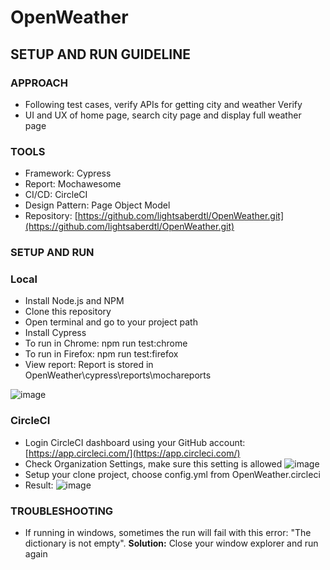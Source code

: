 # OpenWeather

## SETUP AND RUN GUIDELINE

### APPROACH
 - Following test cases, verify APIs for getting city and weather Verify
 - UI and UX of home page, search city page and display full weather   
   page

### TOOLS

 - Framework: Cypress
 - Report: Mochawesome
 - CI/CD: CircleCI
 - Design Pattern: Page Object Model
 - Repository:
   [https://github.com/lightsaberdtl/OpenWeather.git](https://github.com/lightsaberdtl/OpenWeather.git)

### SETUP AND RUN

### Local
 - Install Node.js and NPM
 - Clone this repository
 - Open terminal and go to your project path
 - Install Cypress
 - To run in Chrome: npm run test:chrome
 - To run in Firefox: npm run test:firefox
 - View report: Report is stored in OpenWeather\cypress\reports\mochareports

![image](https://user-images.githubusercontent.com/6335598/134640902-69e2da47-e4e1-4b39-a75b-6dbca30bf95b.png)

### CircleCI
 - Login CircleCI dashboard using your GitHub account: [https://app.circleci.com/](https://app.circleci.com/)
 - Check Organization Settings, make sure this setting is allowed
![image](https://user-images.githubusercontent.com/6335598/134641526-71d4d2ed-b017-4f3e-89ea-0a3427dd46a0.png)
 - Setup your clone project, choose config.yml from OpenWeather\.circleci
 - Result:
![image](https://user-images.githubusercontent.com/6335598/134642860-cd93ec9c-7311-4c5b-8deb-4caecf83047d.png)

### TROUBLESHOOTING
 - If running in windows, sometimes the run will fail with this error: "The dictionary is not empty". **Solution:** Close your window explorer and run again